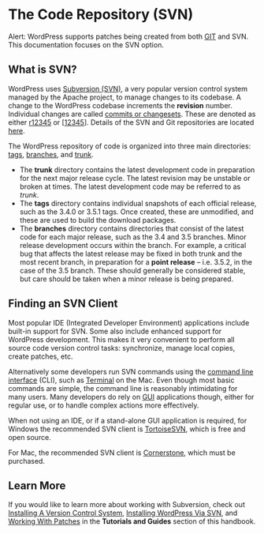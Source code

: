 # The Code Repository (SVN)

Alert: WordPress supports patches being created from both [GIT](https://make.wordpress.org/core/handbook/contribute/git/) and SVN. This documentation focuses on the SVN option.

## What is SVN?

WordPress uses [Subversion (SVN)](https://make.wordpress.org/core/glossary/#svn), a very popular version control system managed by the Apache project, to manage changes to its codebase. A change to the WordPress codebase increments the **revision** number. Individual changes are called [commits or changesets](https://make.wordpress.org/core/glossary/#commit-noun). These are denoted as either [r12345](https://core.trac.wordpress.org/changeset/12345) or \[[12345](https://core.trac.wordpress.org/changeset/12345)\]. Details of the SVN and Git repositories are located [here](https://make.wordpress.org/core/handbook/contribute/codebase/).

The WordPress repository of code is organized into three main directories: [tags](https://make.wordpress.org/core/glossary/#tag), [branches](https://make.wordpress.org/core/glossary/#branch), and [trunk](https://make.wordpress.org/core/glossary/#trunk).

*   The **trunk** directory contains the latest development code in preparation for the next major release cycle. The latest revision may be unstable or broken at times. The latest development code may be referred to as *trunk*.
*   The **tags** directory contains individual snapshots of each official release, such as the 3.4.0 or 3.5.1 tags. Once created, these are unmodified, and these are used to build the download packages.
*   The **branches** directory contains directories that consist of the latest code for each major release, such as the 3.4 and 3.5 branches. Minor release development occurs within the branch. For example, a critical bug that affects the latest release may be fixed in both trunk and the most recent branch, in preparation for a **point release** – i.e. 3.5.2, in the case of the 3.5 branch. These should generally be considered stable, but care should be taken when a minor release is being prepared.

## Finding an SVN Client

Most popular IDE (Integrated Developer Environment) applications include built-in support for SVN. Some also include enhanced support for WordPress development. This makes it very convenient to perform all source code version control tasks: synchronize, manage local copies, create patches, etc.

Alternatively some developers run SVN commands using the [command line interface](https://make.wordpress.org/core/glossary/#command-line-interface) (CLI), such as [Terminal](http://en.wikipedia.org/wiki/Terminal_(OS_X)) on the Mac. Even though most basic commands are simple, the command line is reasonably intimidating for many users. Many developers do rely on [GUI](http://en.wikipedia.org/wiki/GUI) applications though, either for regular use, or to handle complex actions more effectively.

When not using an IDE, or if a stand-alone GUI application is required, for Windows the recommended SVN client is [TortoiseSVN](http://tortoisesvn.net/), which is free and open source.

For Mac, the recommended SVN client is [Cornerstone](http://www.zennaware.com/cornerstone/), which must be purchased.

## Learn More

If you would like to learn more about working with Subversion, check out [Installing A Version Control System](https://make.wordpress.org/core/handbook/tutorials/installing-a-vcs/), [Installing WordPress Via SVN](https://make.wordpress.org/core/handbook/tutorials/installing-wordpress-locally/from-svn/), and [Working With Patches](https://make.wordpress.org/core/handbook/working-with-patches/) in the **Tutorials and Guides** section of this handbook.